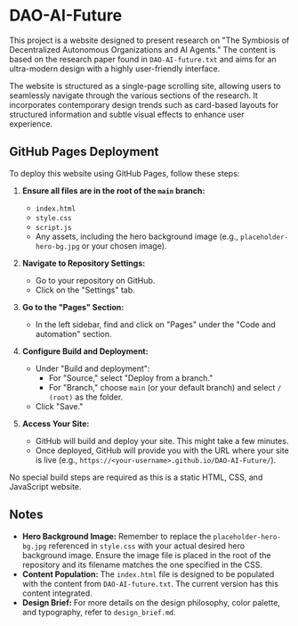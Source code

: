 # DAO-AI-Future

This project is a website designed to present research on "The Symbiosis of Decentralized Autonomous Organizations and AI Agents." The content is based on the research paper found in `DAO-AI-future.txt` and aims for an ultra-modern design with a highly user-friendly interface.

The website is structured as a single-page scrolling site, allowing users to seamlessly navigate through the various sections of the research. It incorporates contemporary design trends such as card-based layouts for structured information and subtle visual effects to enhance user experience.

## GitHub Pages Deployment

To deploy this website using GitHub Pages, follow these steps:

1.  **Ensure all files are in the root of the `main` branch:**
    *   `index.html`
    *   `style.css`
    *   `script.js`
    *   Any assets, including the hero background image (e.g., `placeholder-hero-bg.jpg` or your chosen image).

2.  **Navigate to Repository Settings:**
    *   Go to your repository on GitHub.
    *   Click on the "Settings" tab.

3.  **Go to the "Pages" Section:**
    *   In the left sidebar, find and click on "Pages" under the "Code and automation" section.

4.  **Configure Build and Deployment:**
    *   Under "Build and deployment":
        *   For "Source," select "Deploy from a branch."
        *   For "Branch," choose `main` (or your default branch) and select `/ (root)` as the folder.
    *   Click "Save."

5.  **Access Your Site:**
    *   GitHub will build and deploy your site. This might take a few minutes.
    *   Once deployed, GitHub will provide you with the URL where your site is live (e.g., `https://<your-username>.github.io/DAO-AI-Future/`).

No special build steps are required as this is a static HTML, CSS, and JavaScript website.

## Notes

*   **Hero Background Image:** Remember to replace the `placeholder-hero-bg.jpg` referenced in `style.css` with your actual desired hero background image. Ensure the image file is placed in the root of the repository and its filename matches the one specified in the CSS.
*   **Content Population:** The `index.html` file is designed to be populated with the content from `DAO-AI-future.txt`. The current version has this content integrated.
*   **Design Brief:** For more details on the design philosophy, color palette, and typography, refer to `design_brief.md`.